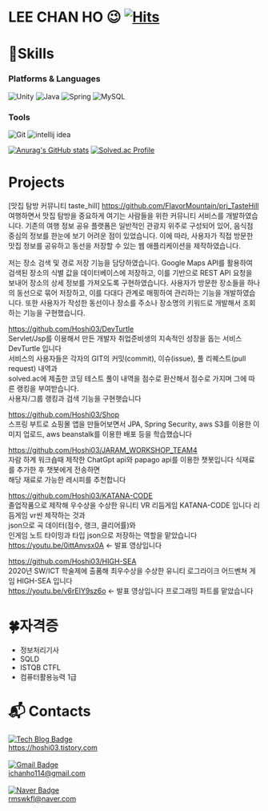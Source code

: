 # LEE CHAN HO 😉 [![Hits](https://hits.seeyoufarm.com/api/count/incr/badge.svg?url=https%3A%2F%2Fgithub.com%2FHoshi03%2Fhit-counter&count_bg=%2379C83D&title_bg=%23555555&icon=&icon_color=%23E7E7E7&title=hits&edge_flat=false)](https://hits.seeyoufarm.com)


# 💪Skills
### Platforms & Languages
![Unity](https://img.shields.io/badge/-Unity-%23444444?&style=for-the-badge&logo=Unity&logoColor=white)
![Java](https://img.shields.io/badge/Java-007396.svg?&style=for-the-badge&logo=Java&logoColor=white)
![Spring](https://img.shields.io/badge/Spring-6DB33F.svg?&style=for-the-badge&logo=Spring&logoColor=white)
![MySQL](https://img.shields.io/badge/MySQL-4479A1.svg?&style=for-the-badge&logo=MySQL&logoColor=white)

### Tools
![Git](https://img.shields.io/badge/Git-F05032.svg?&style=for-the-badge&logo=Git&logoColor=white)
![intellij idea](https://img.shields.io/badge/intellij%20idea-000000.svg?&style=for-the-badge&logo=intellij%20idea&logoColor=white)

[![Anurag's GitHub stats](https://github-readme-stats.vercel.app/api?username=Hoshi03)](https://github.com/anuraghazra/github-readme-stats)
[![Solved.ac Profile](http://mazassumnida.wtf/api/v2/generate_badge?boj=didqocn114)](https://solved.ac/didqocn114/)

# Projects

[맛집 탐방 커뮤니티 taste_hill]
https://github.com/FlavorMountain/prj_TasteHill <br>
여행하면서 맛집 탐방을 중요하게 여기는 사람들을 위한 커뮤니티 서비스를 개발하였습니다. 기존의 여행 정보 공유 플랫폼은 일반적인 관광지 위주로 구성되어 있어, 음식점 중심의 정보를 한눈에 보기 어려운 점이 있었습니다. 이에 따라, 사용자가 직접 방문한 맛집 정보를 공유하고 동선을 저장할 수 있는 웹 애플리케이션을 제작하였습니다.

저는 장소 검색 및 경로 저장 기능을 담당하였습니다. Google Maps API를 활용하여 검색된 장소의 식별 값을 데이터베이스에 저장하고, 이를 기반으로 REST API 요청을 보내어 장소의 상세 정보를 가져오도록 구현하였습니다. 
사용자가 방문한 장소들을 하나의 동선으로 묶어 저장하고, 이를 다대다 관계로 매핑하여 관리하는 기능을 개발하였습니다. 또한 사용자가 작성한 동선이나 장소를 주소나 장소명의 키워드로 개발해서 조회하는 기능을 구현했습니다.

https://github.com/Hoshi03/DevTurtle <br>
Servlet/Jsp를 이용해서 만든 개발자 취업준비생의 지속적인 성장을 돕는 서비스 DevTurtle 입니다<br> 
서비스의 사용자들은 각자의 GIT의 커밋(commit), 이슈(issue), 풀 리퀘스트(pull request) 내역과<br>
solved.ac에 제출한 코딩 테스트 풀이 내역을 점수로 환산해서 점수로 가지며 그에 따른 랭킹을 부여받습니다.<br>
사용자/그룹 랭킹과 검색 기능을 구현햇습니다

https://github.com/Hoshi03/Shop<br>
스프링 부트로 쇼핑몰 앱을 만들어보면서 JPA, Spring Security, aws S3를 이용한 이미지 업로드, aws beanstalk를 이용한 배포 등을 학습했습니다<br>

https://github.com/Hoshi03/JARAM_WORKSHOP_TEAM4<br>
자람 하계 워크숍때 제작한 ChatGpt api와 papago api를 이용한 챗봇입니다
식재료를 추가한 후 챗봇에게 전송하면<br>해당 재료로 가능한 레시피를 추천합니다

https://github.com/Hoshi03/KATANA-CODE<br>
졸업작품으로 제작해 우수상을 수상한 유니티 VR 리듬게임 KATANA-CODE 입니다
리듬게임 vr씬 제작하는 것과<br> json으로 곡 데이터(점수, 랭크, 클리어률)와 <br>인게임 노트 타이밍과 타입 json으로 저장하는 역할을 맡았습니다<br>
https://youtu.be/0ittAnvsx0A <- 발표 영상입니다

https://github.com/Hoshi03/HIGH-SEA<br>
2020년 SW/ICT 학술제에 출품해 최우수상을 수상한 유니티 로그라이크 어드벤쳐 게임 HIGH-SEA 입니다<br>
https://youtu.be/v6rEIY9sz6o <- 발표 영상입니다
프로그래밍 파트를 맡았습니다


# 🍀자격증
* 정보처리기사
* SQLD
* ISTQB CTFL
* 컴퓨터활용능력 1급


# :mailbox_with_mail: Contacts
[![Tech Blog Badge](http://img.shields.io/badge/-Tech%20blog-black?style=flat-square&logo=github&link=https://hoshi03.tistory.com/)](https://hoshi03.tistory.com/)<br/>
https://hoshi03.tistory.com<br/><br/>
[![Gmail Badge](https://img.shields.io/badge/Gmail-d14836?style=flat-square&logo=Gmail&logoColor=white&link=mailto:ichanho114@gmail.com)](mailto:ichanho114@gmail.com)<br/>
ichanho114@gmail.com<br/><br/>
[![Naver Badge](https://img.shields.io/badge/Naver-03C75A?style=flat-square&logo=Naver&logoColor=white&link=mailto:rmswkfl@naver.com)](mailto:rmswkfl@naver.com)<br/>
rmswkfl@naver.com<br/>


